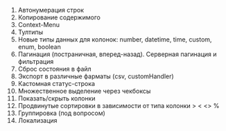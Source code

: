 1. Автонумерация строк
2. Копирование содержимого
3. Context-Menu
4. Тултипы
5. Новые типы данных для колонок: number, datetime, time, custom, enum, boolean
6. Пагинация (постраничная, вперед-назад). Серверная пагинация и фильтрация
7. Сброс состояния в файл
8. Экспорт в различные фарматы (csv, customHandler)
9. Кастомная статус-строка
10. Множественное выделение через чекбоксы
11. Показать/скрыть колонки
12. Продвинутые сортировки в зависимости от типа колонки > < <> %
13. Группировка (под вопросом)
14. Локализация

